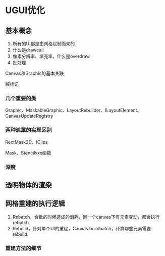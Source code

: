 # UGUI优化



## 基本概念

1. 所有的UI都是由网格绘制而来的
2. 什么是drawcall
3. 像素分辨率、填充率，什么是overdraw
4. 批处理

Canvas和Graphic的基本关联

脏标记

### 几个重要的类

Graphic、MaskableGraphic、LayoutRebuilder、ILayoutElement、CanvasUpdateRegistry

### 两种遮罩的实现区别

RectMask2D、IClips

Mask、Stencilxxx函数

### 深度



## 透明物体的渲染



## 网格重建的执行逻辑

1. Rebatch，合批的时候造成的消耗，同一个canvas下有元素变动，都会执行rebatch
2. Rebuild，针对单个UI的重绘，Canvas.buildbatch，计算哪些元素需要rebuild.



### 重建方法的细节





